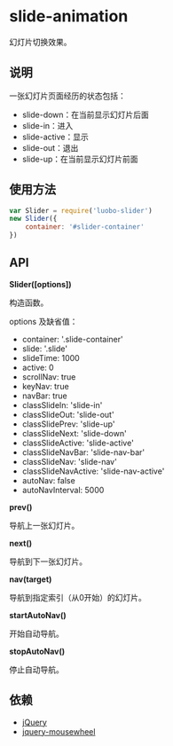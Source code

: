 # slide-animation

幻灯片切换效果。

## 说明

一张幻灯片页面经历的状态包括：

- slide-down：在当前显示幻灯片后面
- slide-in：进入
- slide-active：显示
- slide-out：退出
- slide-up：在当前显示幻灯片前面

## 使用方法

```javascript
var Slider = require('luobo-slider')
new Slider({
    container: '#slider-container'
})
```

## API

**Slider([options])**

构造函数。

options 及缺省值：
- container: '.slide-container'
- slide: '.slide'
- slideTime: 1000
- active: 0
- scrollNav: true
- keyNav: true
- navBar: true
- classSlideIn: 'slide-in'
- classSlideOut: 'slide-out'
- classSlidePrev: 'slide-up'
- classSlideNext: 'slide-down'
- classSlideActive: 'slide-active'
- classSlideNavBar: 'slide-nav-bar'
- classSlideNav: 'slide-nav'
- classSlideNavActive: 'slide-nav-active'
- autoNav: false
- autoNavInterval: 5000

**prev()**

导航上一张幻灯片。

**next()**

导航到下一张幻灯片。

**nav(target)**

导航到指定索引（从0开始）的幻灯片。

**startAutoNav()**

开始自动导航。

**stopAutoNav()**

停止自动导航。

## 依赖

- [jQuery](http://jquery.com)
- [jquery-mousewheel](https://github.com/jquery/jquery-mousewheel)
